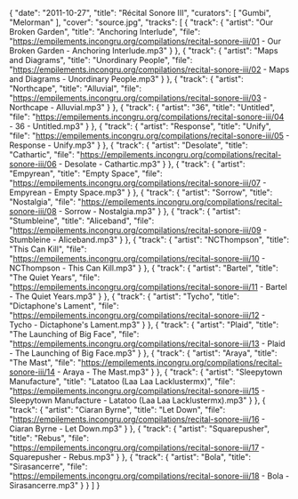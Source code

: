 {
  "date": "2011-10-27",
  "title": "Récital Sonore III",
  "curators": [
    "Gumbi",
    "Melorman"
  ],
  "cover": "source.jpg",
  "tracks": [
    {
      "track": {
        "artist": "Our Broken Garden",
        "title": "Anchoring Interlude",
        "file": "https://empilements.incongru.org/compilations/recital-sonore-iii/01 - Our Broken Garden - Anchoring Interlude.mp3"
      }
    },
    {
      "track": {
        "artist": "Maps and Diagrams",
        "title": "Unordinary People",
        "file": "https://empilements.incongru.org/compilations/recital-sonore-iii/02 - Maps and Diagrams - Unordinary People.mp3"
      }
    },
    {
      "track": {
        "artist": "Northcape",
        "title": "Alluvial",
        "file": "https://empilements.incongru.org/compilations/recital-sonore-iii/03 - Northcape - Alluvial.mp3"
      }
    },
    {
      "track": {
        "artist": "36",
        "title": "Untitled",
        "file": "https://empilements.incongru.org/compilations/recital-sonore-iii/04 - 36 - Untitled.mp3"
      }
    },
    {
      "track": {
        "artist": "Response",
        "title": "Unify",
        "file": "https://empilements.incongru.org/compilations/recital-sonore-iii/05 - Response - Unify.mp3"
      }
    },
    {
      "track": {
        "artist": "Desolate",
        "title": "Cathartic",
        "file": "https://empilements.incongru.org/compilations/recital-sonore-iii/06 - Desolate - Cathartic.mp3"
      }
    },
    {
      "track": {
        "artist": "Empyrean",
        "title": "Empty Space",
        "file": "https://empilements.incongru.org/compilations/recital-sonore-iii/07 - Empyrean - Empty Space.mp3"
      }
    },
    {
      "track": {
        "artist": "Sorrow",
        "title": "Nostalgia",
        "file": "https://empilements.incongru.org/compilations/recital-sonore-iii/08 - Sorrow - Nostalgia.mp3"
      }
    },
    {
      "track": {
        "artist": "Stumbleine",
        "title": "Aliceband",
        "file": "https://empilements.incongru.org/compilations/recital-sonore-iii/09 - Stumbleine - Aliceband.mp3"
      }
    },
    {
      "track": {
        "artist": "NCThompson",
        "title": "This Can Kill",
        "file": "https://empilements.incongru.org/compilations/recital-sonore-iii/10 - NCThompson - This Can Kill.mp3"
      }
    },
    {
      "track": {
        "artist": "Bartel",
        "title": "The Quiet Years",
        "file": "https://empilements.incongru.org/compilations/recital-sonore-iii/11 - Bartel - The Quiet Years.mp3"
      }
    },
    {
      "track": {
        "artist": "Tycho",
        "title": "Dictaphone's Lament",
        "file": "https://empilements.incongru.org/compilations/recital-sonore-iii/12 - Tycho - Dictaphone's Lament.mp3"
      }
    },
    {
      "track": {
        "artist": "Plaid",
        "title": "The Launching of Big Face",
        "file": "https://empilements.incongru.org/compilations/recital-sonore-iii/13 - Plaid - The Launching of Big Face.mp3"
      }
    },
    {
      "track": {
        "artist": "Araya",
        "title": "The Mast",
        "file": "https://empilements.incongru.org/compilations/recital-sonore-iii/14 - Araya - The Mast.mp3"
      }
    },
    {
      "track": {
        "artist": "Sleepytown Manufacture",
        "title": "Latatoo (Laa Laa Lacklustermx)",
        "file": "https://empilements.incongru.org/compilations/recital-sonore-iii/15 - Sleepytown Manufacture - Latatoo (Laa Laa Lacklustermx).mp3"
      }
    },
    {
      "track": {
        "artist": "Ciaran Byrne",
        "title": "Let Down",
        "file": "https://empilements.incongru.org/compilations/recital-sonore-iii/16 - Ciaran Byrne - Let Down.mp3"
      }
    },
    {
      "track": {
        "artist": "Squarepusher",
        "title": "Rebus",
        "file": "https://empilements.incongru.org/compilations/recital-sonore-iii/17 - Squarepusher - Rebus.mp3"
      }
    },
    {
      "track": {
        "artist": "Bola",
        "title": "Sirasancerre",
        "file": "https://empilements.incongru.org/compilations/recital-sonore-iii/18 - Bola - Sirasancerre.mp3"
      }
    }
  ]
}
